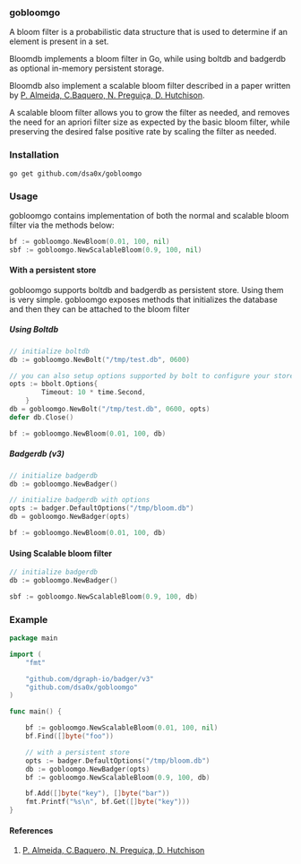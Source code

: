 ### gobloomgo

A bloom filter is a probabilistic data structure that is used to determine if an element is present in a set.

Bloomdb implements a bloom filter in Go, while using boltdb and badgerdb as optional in-memory persistent storage.

Bloomdb also implement a scalable bloom filter described in a paper written by [P. Almeida, C.Baquero, N. Preguiça, D. Hutchison](https://haslab.uminho.pt/cbm/files/dbloom.pdf).

A scalable bloom filter allows you to grow the filter as needed, and removes the need for an apriori filter size as expected by the basic bloom filter, while preserving the desired false positive rate by scaling the filter as needed.

### Installation

```shell
go get github.com/dsa0x/gobloomgo
```

### Usage

gobloomgo contains implementation of both the normal and scalable bloom filter via the methods below:

```go
bf := gobloomgo.NewBloom(0.01, 100, nil)
sbf := gobloomgo.NewScalableBloom(0.9, 100, nil)
```

#### With a persistent store

gobloomgo supports boltdb and badgerdb as persistent store. Using them is very simple. gobloomgo exposes methods that initializes the database and then they can be attached to the bloom filter

##### Using Boltdb

```go
// initialize boltdb
db := gobloomgo.NewBolt("/tmp/test.db", 0600)

// you can also setup options supported by bolt to configure your store
opts := bbolt.Options{
		Timeout: 10 * time.Second,
	}
db = gobloomgo.NewBolt("/tmp/test.db", 0600, opts)
defer db.Close()

bf := gobloomgo.NewBloom(0.01, 100, db)
```

##### Badgerdb (v3)

```go
// initialize badgerdb
db := gobloomgo.NewBadger()

// initialize badgerdb with options
opts := badger.DefaultOptions("/tmp/bloom.db")
db = gobloomgo.NewBadger(opts)

bf := gobloomgo.NewBloom(0.01, 100, db)
```

#### Using Scalable bloom filter

```go
// initialize badgerdb
db := gobloomgo.NewBadger()

sbf := gobloomgo.NewScalableBloom(0.9, 100, db)
```

### Example

```go
package main

import (
	"fmt"

	"github.com/dgraph-io/badger/v3"
	"github.com/dsa0x/gobloomgo"
)

func main() {

	bf := gobloomgo.NewScalableBloom(0.01, 100, nil)
	bf.Find([]byte("foo"))

	// with a persistent store
	opts := badger.DefaultOptions("/tmp/bloom.db")
	db := gobloomgo.NewBadger(opts)
	bf := gobloomgo.NewScalableBloom(0.9, 100, db)

	bf.Add([]byte("key"), []byte("bar"))
	fmt.Printf("%s\n", bf.Get([]byte("key")))
}
```

#### References

1. [P. Almeida, C.Baquero, N. Preguiça, D. Hutchison](https://haslab.uminho.pt/cbm/files/dbloom.pdf)
